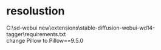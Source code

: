 # resolustion
C:\sd-webui new\extensions\stable-diffusion-webui-wd14-tagger\requirements.txt
<br>
change  Pillow  to  Pillow==9.5.0
